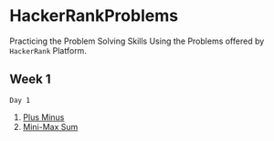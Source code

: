 # HackerRankProblems
Practicing the Problem Solving Skills Using the Problems offered by `HackerRank` Platform.

## Week 1
`Day 1`
1. [Plus Minus](Day%201/Plus%20Minus.cpp)
2. [Mini-Max Sum](Day%201/Mini-Max%20Sum.cpp)
